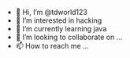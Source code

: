 - 👋 Hi, I’m @tdworld123
- 👀 I’m interested in hacking
- 🌱 I’m currently learning java
- 💞️ I’m looking to collaborate on ...
- 📫 How to reach me ...

<!---
tdworld123/tdworld123 is a ✨ special ✨ repository because its `README.md` (this file) appears on your GitHub profile.
You can click the Preview link to take a look at your changes.
--->
